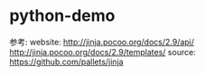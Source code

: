 # python-demo
参考:
website: 
    http://jinja.pocoo.org/docs/2.9/api/
    http://jinja.pocoo.org/docs/2.9/templates/
source:  https://github.com/pallets/jinja

